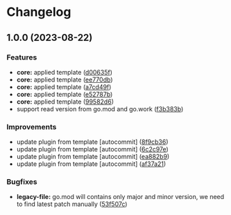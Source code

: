 # Changelog

## 1.0.0 (2023-08-22)


### Features

* **core:** applied template ([d00635f](https://github.com/kc-workspace/asdf-golang/commit/d00635fd960b41c7a4032bb55ab5bbb5e7c36b9a))
* **core:** applied template ([ee770db](https://github.com/kc-workspace/asdf-golang/commit/ee770db89cc81683f82753ad5471c52fc26ba8e8))
* **core:** applied template ([a7cd49f](https://github.com/kc-workspace/asdf-golang/commit/a7cd49fa4a764739612afcb48ce60c79295a179d))
* **core:** applied template ([e52787b](https://github.com/kc-workspace/asdf-golang/commit/e52787bd17b9c97f45f83194f492f0c3ded203e4))
* **core:** applied template ([99582d6](https://github.com/kc-workspace/asdf-golang/commit/99582d6853bea150e5f8bad290790aeaabebb6ff))
* support read version from go.mod and go.work ([f3b383b](https://github.com/kc-workspace/asdf-golang/commit/f3b383bf0cab69ae5e5e6007ae3290b524317da1))


### Improvements

* update plugin from template [autocommit] ([8f9cb36](https://github.com/kc-workspace/asdf-golang/commit/8f9cb36c8112e2886cb4768f89277b176ae38f39))
* update plugin from template [autocommit] ([6c2c97e](https://github.com/kc-workspace/asdf-golang/commit/6c2c97eaaf40d1460893cdfb937585f477b453c9))
* update plugin from template [autocommit] ([ea882b9](https://github.com/kc-workspace/asdf-golang/commit/ea882b93da611caa2fa7475b4af7f161c13a8b3a))
* update plugin from template [autocommit] ([af37a21](https://github.com/kc-workspace/asdf-golang/commit/af37a218d4b5a3500a386ef424740ea70c3b7b39))


### Bugfixes

* **legacy-file:** go.mod will contains only major and minor version, we need to find latest patch manually ([53f507c](https://github.com/kc-workspace/asdf-golang/commit/53f507c2970dff02c10f895631b323c28e3fda54))
